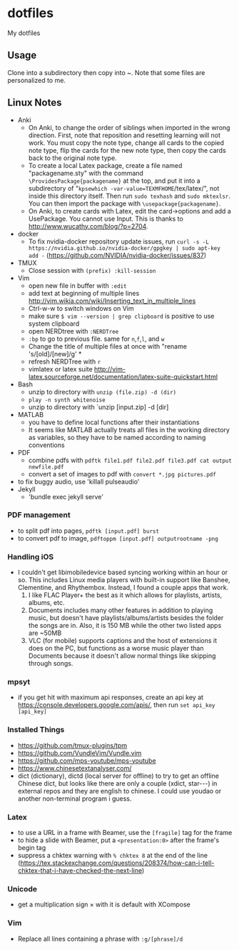 # dotfiles

My dotfiles

## Usage

Clone into a subdirectory then copy into ~. Note that some files are personalized to me.

## Linux Notes

- Anki
  - On Anki, to change the order of siblings when imported in the wrong direction. First, note that reposition and resetting learning will not work. You must copy the note type, change all cards to the copied note type, flip the cards for the new note type, then copy the cards back to the original note type.
  - To create a local Latex package, create a file named "packagename.sty" with the command `\ProvidesPackage{packagename}` at the top, and put it into a subdirectory of "`kpsewhich -var-value=TEXMFHOME`/tex/latex/", not inside this directory itself. Then run `sudo texhash` and `sudo mktexlsr`. You can then import the package with `\usepackage{packagename}`.
  - On Anki, to create cards with Latex, edit the card->options and add a UsePackage. You cannot use Input. This is thanks to http://www.wucathy.com/blog/?p=2704.
- docker
  - To fix nvidia-docker repository update issues, run `curl -s -L https://nvidia.github.io/nvidia-docker/gpgkey | sudo apt-key add -` (https://github.com/NVIDIA/nvidia-docker/issues/837)
- TMUX
  - Close session with `(prefix) :kill-session`
- Vim
  - open new file in buffer with `:edit`
  - add text at beginning of multiple lines http://vim.wikia.com/wiki/Inserting_text_in_multiple_lines
  - Ctrl-w-w to switch windows on Vim
  - make sure `$ vim --version | grep clipboard` is positive to use system clipboard
  - open NERDtree with `:NERDTree`
  - `:bp` to go to previous file. same for `n`,`f`,`l`, and `w`
  - Change the title of multiple files at once with "rename 's/[old]/[new]/g' *
  - refresh NERDTree with `r`
  - vimlatex or latex suite http://vim-latex.sourceforge.net/documentation/latex-suite-quickstart.html
- Bash
  - unzip to directory with `unzip (file.zip) -d (dir)`
  - `play -n synth whitenoise`
  - unzip to directory with `unzip [input.zip] -d [dir]
- MATLAB
  - you have to define local functions after their instantiations
  - It seems like MATLAB actually treats all files in the working directory as variables, so they have to be named according to naming conventions
- PDF
  - combine pdfs with `pdftk file1.pdf file2.pdf file3.pdf cat output newfile.pdf`
  - convert a set of images to pdf with `convert *.jpg pictures.pdf `
- to fix buggy audio, use 'killall pulseaudio'
- Jekyll
  - 'bundle exec jekyll serve'


### PDF management

- to split pdf into pages, `pdftk [input.pdf] burst`
- to convert pdf to image, `pdftoppm [input.pdf] outputrootname -png`

### Handling iOS

- I couldn't get libimobiledevice based syncing working within an hour or so. This includes Linux media players with built-in support like Banshee, Clementine, and Rhythembox. Instead, I found a couple apps that work. 
  1. I like FLAC Player+ the best as it which allows for playlists, artists, albums, etc.
  2. Documents includes many other features in addition to playing music, but doesn't have playlists/albums/artists besides the folder the songs are in. Also, it is 150 MB while the other two listed apps are ~50MB
  3. VLC (for mobile) supports captions and the host of extensions it does on the PC, but functions as a worse music player than Documents because it doesn't allow normal things like skipping through songs.

### mpsyt

- if you get hit with maximum api responses, create an api key at https://console.developers.google.com/apis/, then run `set api_key [api_key]`

### Installed Things

- https://github.com/tmux-plugins/tpm
- https://github.com/VundleVim/Vundle.vim
- https://github.com/mps-youtube/mps-youtube
- https://www.chinesetextanalyser.com/
- dict (dictionary), dictd (local server for offline) to try to get an offline Chinese dict, but looks like there are only a couple (xdict, star---) in external repos and they are english to chinese. I could use youdao or another non-terminal program i guess.

### Latex

- to use a URL in a frame with Beamer, use the `[fragile]` tag for the frame
- to hide a slide with Beamer, put a `<presentation:0>` after the frame's begin tag
- suppress a chktex warning with `% chktex 8` at the end of the line (https://tex.stackexchange.com/questions/208374/how-can-i-tell-chktex-that-i-have-checked-the-next-line)

### Unicode

- get a multiplication sign × with <Multi-key> <x> <x> it is default with XCompose

### Vim

- Replace all lines containing a phrase with `:g/[phrase]/d`
